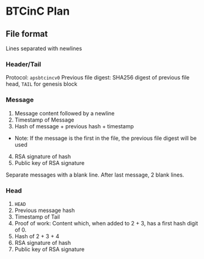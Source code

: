 # BTCinC Plan

## File format
Lines separated with newlines

### Header/Tail
Protocol: `apsbtcincv0`
Previous file digest: SHA256 digest of previous file head, `TAIL` for genesis block

### Message
1. Message content followed by a newline
2. Timestamp of Message
3. Hash of message + previous hash + timestamp
- Note: If the message is the first in the file, the previous file digest will be used
4. RSA signature of hash
5. Public key of RSA signature

Separate messages with a blank line.
After last message, 2 blank lines.

### Head
1. `HEAD`
2. Previous message hash
3. Timestamp of Tail
3. Proof of work: Content which, when added to 2 + 3, has a first hash digit of 0.
4. Hash of 2 + 3 + 4
5. RSA signature of hash
6. Public key of RSA signature
